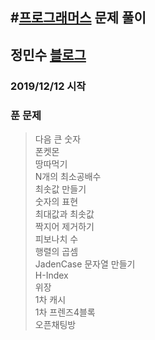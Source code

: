 #[프로그래머스](https://programmers.co.kr/) 문제 풀이
---
## 정민수 [블로그](https://utopia0716.tistory.com/)
### 2019/12/12 시작
### 푼 문제
>다음 큰 숫자</br>
>폰켓몬</br>
>땅따먹기</br>
>N개의 최소공배수</br>
>최솟값 만들기</br>
>숫자의 표현</br>
>최대값과 최솟값</br>
>짝지어 제거하기</br>
>피보나치 수</br>
>행렬의 곱셈</br>
>JadenCase 문자열 만들기</br>
>H-Index</br>
>위장</br>
>1차 캐시</br>
>1차 프렌즈4블록</br>
>오픈채팅방</br>
